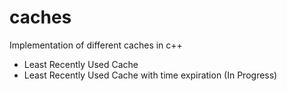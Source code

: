 # caches

Implementation of different caches in c++

- Least Recently Used Cache
- Least Recently Used Cache with time expiration (In Progress)

